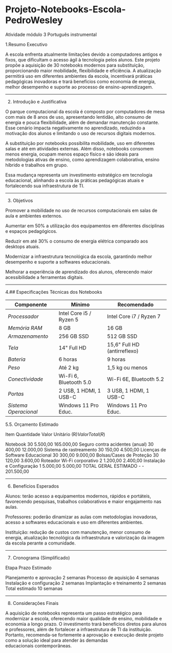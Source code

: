 # Projeto-Notebooks-Escola-PedroWesley
Atividade módulo 3 Português instrumental

1.Resumo Executivo

A escola enfrenta atualmente limitações devido a computadores antigos e fixos, que dificultam o acesso ágil à tecnologia pelos alunos. Este projeto propõe a aquisição de 30 notebooks modernos para substituição, proporcionando maior mobilidade, flexibilidade e eficiência. A atualização permitirá uso em diferentes ambientes da escola, incentivará práticas pedagógicas inovadoras e trará benefícios como economia de energia, melhor desempenho e suporte ao processo de ensino-aprendizagem.


---

2. Introdução e Justificativa

O parque computacional da escola é composto por computadores de mesa com mais de 8 anos de uso, apresentando lentidão, alto consumo de energia e pouca flexibilidade, além de demandar manutenção constante. Esse cenário impacta negativamente no aprendizado, reduzindo a motivação dos alunos e limitando o uso de recursos digitais modernos.

A substituição por notebooks possibilita mobilidade, uso em diferentes salas e até em atividades externas. Além disso, notebooks consomem menos energia, ocupam menos espaço físico e são ideais para metodologias ativas de ensino, como aprendizagem colaborativa, ensino híbrido e trabalhos em grupo.

Essa mudança representa um investimento estratégico em tecnologia educacional, alinhando a escola às práticas pedagógicas atuais e fortalecendo sua infraestrutura de TI.


---

3. Objetivos

Promover a mobilidade no uso de recursos computacionais em salas de aula e ambientes externos.

Aumentar em 50% a utilização dos equipamentos em diferentes disciplinas e espaços pedagógicos.

Reduzir em até 30% o consumo de energia elétrica comparado aos desktops atuais.

Modernizar a infraestrutura tecnológica da escola, garantindo melhor desempenho e suporte a softwares educacionais.

Melhorar a experiência de aprendizado dos alunos, oferecendo maior acessibilidade a ferramentas digitais.



---

4.## Especificações Técnicas dos Notebooks

| Componente     | Mínimo                         | Recomendado                        |
|----------------|--------------------------------|------------------------------------|
| *Processador* | Intel Core i5 / Ryzen 5        | Intel Core i7 / Ryzen 7            |
| *Memória RAM* | 8 GB                           | 16 GB                              |
| *Armazenamento* | 256 GB SSD                   | 512 GB SSD                         |
| *Tela*        | 14" Full HD                   | 15,6" Full HD (antirreflexo)       |
| *Bateria*     | 6 horas                        | 9 horas                            |
| *Peso*        | Até 2 kg                       | 1,5 kg ou menos                    |
| *Conectividade* | Wi-Fi 6, Bluetooth 5.0       | Wi-Fi 6E, Bluetooth 5.2            |
| *Portas*      | 2 USB, 1 HDMI, 1 USB-C         | 3 USB, 1 HDMI, 1 USB-C             |
| *Sistema Operacional* | Windows 11 Pro Educ.  | Windows 11 Pro Educ.               |

5.5. Orçamento Estimado

Item	Quantidade	Valor Unitário (R$)	Valor Total (R$)

Notebook	30	5.500,00	165.000,00
Seguro contra acidentes (anual)	30	400,00	12.000,00
Sistema de rastreamento	30	150,00	4.500,00
Licenças de Software Educacional	30	300,00	9.000,00
Bolsas/Cases de Proteção	30	120,00	3.600,00
Roteador Wi-Fi corporativo	2	1.200,00	2.400,00
Instalação e Configuração	1	5.000,00	5.000,00
TOTAL GERAL ESTIMADO	-	-	201.500,00



---

6. Benefícios Esperados

Alunos: terão acesso a equipamentos modernos, rápidos e portáteis, favorecendo pesquisas, trabalhos colaborativos e maior engajamento nas aulas.

Professores: poderão dinamizar as aulas com metodologias inovadoras, acesso a softwares educacionais e uso em diferentes ambientes.

Instituição: redução de custos com manutenção, menor consumo de energia, atualização tecnológica da infraestrutura e valorização da imagem da escola perante a comunidade.



---

7. Cronograma (Simplificado)

Etapa	Prazo Estimado

Planejamento e aprovação	2 semanas
Processo de aquisição	4 semanas
Instalação e configuração	2 semanas
Implantação e treinamento	2 semanas
Total estimado	10 semanas



---

8. Considerações Finais

A aquisição de notebooks representa um passo estratégico para modernizar a escola, oferecendo maior qualidade de ensino, mobilidade e economia a longo prazo. O investimento trará benefícios diretos para alunos e professores, além de fortalecer a infraestrutura de TI da instituição. Portanto, recomenda-se fortemente a aprovação e execução deste projeto como a solução ideal para atender às demandas educacionais contemporâneas.
